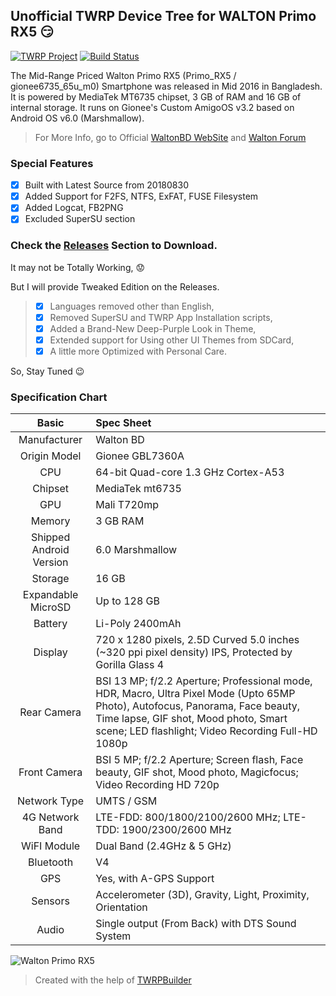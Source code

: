 ## Unofficial TWRP Device Tree for WALTON Primo RX5 :smirk:
[![TWRP Project](https://img.shields.io/badge/TWRP%20Project-On%20Travis%20CI-green.svg)](#)
[![Build Status](https://travis-ci.com/rokibhasansagar/android_device_twrp_WALTON_Primo_RX5.svg?branch=master)](https://travis-ci.com/rokibhasansagar/android_device_twrp_WALTON_Primo_RX5)

The Mid-Range Priced Walton Primo RX5 (Primo_RX5 / gionee6735_65u_m0) Smartphone was released in Mid 2016 in Bangladesh. It is powered by MediaTek MT6735 chipset, 3 GB of RAM and 16 GB of internal storage.
It runs on Gionee's Custom AmigoOS v3.2 based on Android OS v6.0 (Marshmallow).
>For More Info, go to Official [WaltonBD WebSite](http://www.waltonbd.com/index.php?route=product/category&path=24_85) and [Walton Forum](http://www.waltonforum.com/forum/849-walton-primo-rx5/)

### Special Features
- [x] Built with Latest Source from 20180830
- [x] Added Support for F2FS, NTFS, ExFAT, FUSE Filesystem
- [x] Added Logcat, FB2PNG
- [x] Excluded SuperSU section

### Check the [Releases](https://github.com/rokibhasansagar/android_device_twrp_WALTON_Primo_RX5/releases) Section to Download.

It may not be Totally Working, :worried: 

But I will provide Tweaked Edition on the Releases.
  >- [x] Languages removed other than English,
  >- [x] Removed SuperSU and TWRP App Installation scripts,
  >- [x] Added a Brand-New Deep-Purple Look in Theme,
  >- [x] Extended support for Using other UI Themes from SDCard,
  >- [x] A little more Optimized with Personal Care.

So, Stay Tuned :wink:

### Specification Chart
Basic         | Spec Sheet
:------------:|:-------------------------
Manufacturer  | Walton BD
Origin Model  | Gionee GBL7360A
CPU           | 64-bit Quad-core 1.3 GHz Cortex-A53
Chipset       | MediaTek mt6735
GPU           | Mali T720mp
Memory        | 3 GB RAM
Shipped Android Version | 6.0 Marshmallow
Storage       | 16 GB
Expandable MicroSD | Up to 128 GB
Battery       | Li-Poly 2400mAh
Display       | 720 x 1280 pixels, 2.5D Curved 5.0 inches (~320 ppi pixel density) IPS, Protected by Gorilla Glass 4
Rear Camera   | BSI 13 MP; f/2.2 Aperture; Professional mode, HDR, Macro, Ultra Pixel Mode (Upto 65MP Photo), Autofocus, Panorama, Face beauty, Time lapse, GIF shot, Mood photo, Smart scene; LED flashlight; Video Recording Full-HD 1080p
Front Camera  | BSI 5 MP; f/2.2 Aperture; Screen flash, Face beauty, GIF shot, Mood photo, Magicfocus; Video Recording HD 720p
Network Type  | UMTS / GSM
4G Network Band | LTE-FDD: 800/1800/2100/2600 MHz; LTE-TDD: 1900/2300/2600 MHz
WiFI Module   | Dual Band (2.4GHz & 5 GHz)
Bluetooth     | V4
GPS           | Yes, with A-GPS Support
Sensors       | Accelerometer (3D), Gravity, Light, Proximity, Orientation
Audio         | Single output (From Back) with DTS Sound System

![Walton Primo RX5](http://productreviewbd.com/mobile-price-in-bangladesh/wp-content/uploads/2017/04/walton-primo-RX5.jpg "Walton Primo RX5")

>Created with the help of [TWRPBuilder](https://twrpbuilder.github.io/)
